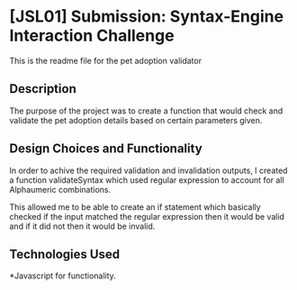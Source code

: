 # [JSL01] Submission: Syntax-Engine Interaction Challenge

This is the readme file for the pet adoption validator

## Description

The purpose of the project was to create a function that would check and validate the pet adoption details based on certain parameters given.

## Design Choices and Functionality

In order to achive the required validation and invalidation outputs, I created a function validateSyntax which used regular expression to account for all Alphaumeric combinations.

This allowed me to be able to create an if statement which basically checked if the input matched the regular expression then it would be valid and if it did not then it would be invalid.

## Technologies Used

\*Javascript for functionality.
